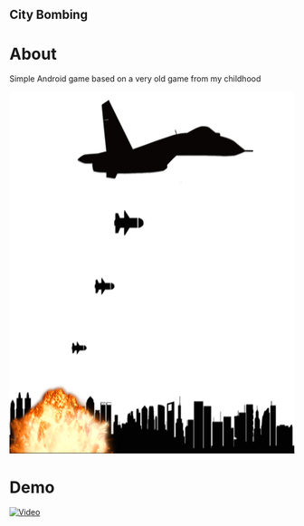 ## City Bombing

# About

Simple Android game based on a very old game from my childhood

<img src="./app/src/main/res/drawable-xxxhdpi/bg_main_background.png" alt="background" width="auto" height="640">

# Demo

[![Video](https://www.youtube.com/watch?v=QrzqIfF1tFg)](https://www.youtube.com/watch?v=QrzqIfF1tFg)